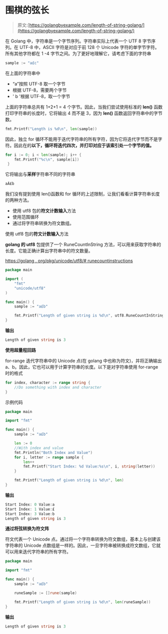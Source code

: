 # 围棋的弦长

> 原文:[https://golangbyexample.com/length-of-string-golang/](https://golangbyexample.com/length-of-string-golang/)

在 Golang 中，字符串是一个字节序列。字符串实际上代表一个 UTF 8 字节序列。在 UTF-8 中，ASCII 字符是对应于前 128 个 Unicode 字符的单字节字符。所有其他字符都在 1 -4 字节之间。为了更好地理解它，请考虑下面的字符串

```go
sample := "a£c"
```

在上面的字符串中

*   “a”按照 UTF-8 取一个字节
*   根据 UTF-8，需要两个字节
*   ' b '根据 UTF-8，取一个字节

上面的字符串总共有 1+2+1 = 4 个字节。因此，当我们尝试使用标准的 **len()** 函数打印字符串的长度时，它将输出 4 而不是 3，因为 **len()** 函数返回字符串中的字节数。

```go
fmt.Printf("Length is %d\n", len(sample))
```

因此，独立 for 循环不能用于迭代字符串的所有字符，因为它将迭代字节而不是字符。因此在的**以下，循环将迭代四次，并打印对应于该索引处一个字节的值。**

```go
for i := 0; i < len(sample); i++ {
    fmt.Printf("%c\n", sample[i])
 }
```

它将输出与**采样**字符串不同的字符串

```go
aÂ£b
```

我们没有提到使用 len()函数和 for 循环的上述限制，让我们看看计算字符串长度的两种方法。

*   使用 utf8 包的**符文计数输入**方法
*   使用范围循环
*   通过将字符串转换为符文数组。

使用 utf8 包的**符文计数输入**方法

**golang 的 utf8** 包提供了一个 RuneCountInString 方法，可以用来获取字符串的长度。它能正确计算出字符串中的符文数量。

[https://golang . org/pkg/unicode/utf8/# runecountinstructions](https://golang.org/pkg/unicode/utf8/#RuneCountInString )

```go
package main

import (
	"fmt"
	"unicode/utf8"
)

func main() {
	sample := "a£b"

	fmt.Printf("Length of given string is %d\n", utf8.RuneCountInString(sample))
}
```

**输出**

```go
Length of given string is 3
```

**使用超量程回路**

for-range 迭代字符串中的 Unicode 点(在 golang 中也称为符文)，并将正确输出 a、b。因此，它也可以用于计算字符串的长度。以下是对字符串使用 for-range 时的格式

```go
for index, character := range string {
    //Do something with index and character
}
```

示例代码

```go
package main

import "fmt"

func main() {
	sample := "a£b"

	len := 0
	//With index and value
	fmt.Println("Both Index and Value")
	for i, letter := range sample {
		len++
		fmt.Printf("Start Index: %d Value:%s\n", i, string(letter))
	}

	fmt.Printf("Length of given string is %d\n", len)
}
```

**输出**

```go
Start Index: 0 Value:a
Start Index: 1 Value:£
Start Index: 3 Value:b
Length of given string is 3
```

**通过将弦转换为符文阵**

符文代表一个 Unicode 点。通过将一个字符串转换为符文数组，基本上与创建该字符串的 Unicode 点数组是一样的。因此，一旦字符串被转换成符文数组，它就可以用来迭代字符串的所有字符。

```go
package main

import "fmt"

func main() {
	sample := "a£b"

	runeSample := []rune(sample)

	fmt.Printf("Length of given string is %d\n", len(runeSample))
}
```

**输出**

```go
Length of given string is 3
```